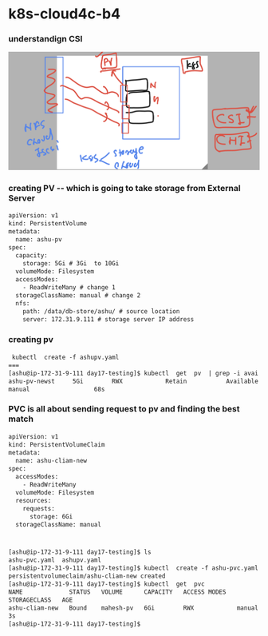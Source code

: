 # k8s-cloud4c-b4

### understandign CSI 

<img src="csi.png">

### creating PV -- which is going to take storage from External Server

```
apiVersion: v1
kind: PersistentVolume
metadata:
  name: ashu-pv
spec:
  capacity:
    storage: 5Gi # 3Gi  to 10Gi 
  volumeMode: Filesystem
  accessModes:
    - ReadWriteMany # change 1
  storageClassName: manual # change 2 
  nfs:
    path: /data/db-store/ashu/ # source location 
    server: 172.31.9.111 # storage server IP address 
```

### creating pv 

```
 kubectl  create -f ashupv.yaml
===
[ashu@ip-172-31-9-111 day17-testing]$ kubectl  get  pv  | grep -i avai
ashu-pv-newst     5Gi        RWX            Retain           Available                                    manual                  68s
```

### PVC is all about sending request to pv and finding the best match 

```
apiVersion: v1
kind: PersistentVolumeClaim
metadata:
  name: ashu-cliam-new
spec:
  accessModes:
    - ReadWriteMany
  volumeMode: Filesystem
  resources:
    requests:
      storage: 6Gi
  storageClassName: manual 
  
```

### 

```
[ashu@ip-172-31-9-111 day17-testing]$ ls
ashu-pvc.yaml  ashupv.yaml
[ashu@ip-172-31-9-111 day17-testing]$ kubectl  create -f ashu-pvc.yaml 
persistentvolumeclaim/ashu-cliam-new created
[ashu@ip-172-31-9-111 day17-testing]$ kubectl  get  pvc
NAME             STATUS   VOLUME      CAPACITY   ACCESS MODES   STORAGECLASS   AGE
ashu-cliam-new   Bound    mahesh-pv   6Gi        RWX            manual         3s
[ashu@ip-172-31-9-111 day17-testing]$ 
```
